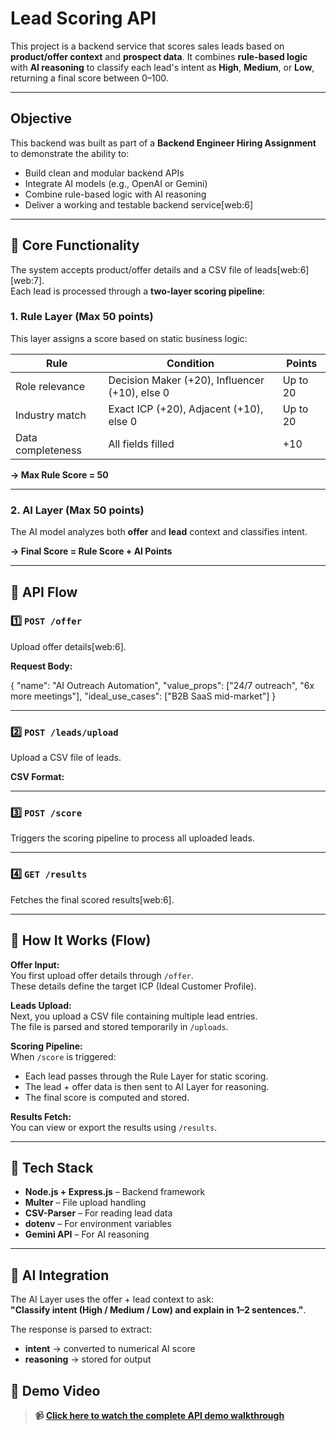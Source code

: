 # Lead Scoring API

This project is a backend service that scores sales leads based on **product/offer context** and **prospect data**. It combines **rule-based logic** with **AI reasoning** to classify each lead's intent as **High**, **Medium**, or **Low**, returning a final score between 0–100.

---

## Objective

This backend was built as part of a **Backend Engineer Hiring Assignment** to demonstrate the ability to:

- Build clean and modular backend APIs  
- Integrate AI models (e.g., OpenAI or Gemini)  
- Combine rule-based logic with AI reasoning  
- Deliver a working and testable backend service[web:6]  

---

## 🧩 Core Functionality

The system accepts product/offer details and a CSV file of leads[web:6][web:7].  
Each lead is processed through a **two-layer scoring pipeline**:

### 1. Rule Layer (Max 50 points)

This layer assigns a score based on static business logic:

| Rule | Condition | Points |
|------|------------|--------|
| Role relevance | Decision Maker (+20), Influencer (+10), else 0 | Up to 20 |
| Industry match | Exact ICP (+20), Adjacent (+10), else 0 | Up to 20 |
| Data completeness | All fields filled | +10 |

**→ Max Rule Score = 50**

---

### 2. AI Layer (Max 50 points)

The AI model analyzes both **offer** and **lead** context and classifies intent.

**→ Final Score = Rule Score + AI Points**

---

## 🔁 API Flow

### 1️⃣ `POST /offer`

Upload offer details[web:6].

**Request Body:**

{
"name": "AI Outreach Automation",
"value_props": ["24/7 outreach", "6x more meetings"],
"ideal_use_cases": ["B2B SaaS mid-market"]
}

---

### 2️⃣ `POST /leads/upload`

Upload a CSV file of leads.

**CSV Format:**

---

### 3️⃣ `POST /score`

Triggers the scoring pipeline to process all uploaded leads.

---

### 4️⃣ `GET /results`

Fetches the final scored results[web:6].

---

## 🧮 How It Works (Flow)

**Offer Input:**  
You first upload offer details through `/offer`.  
These details define the target ICP (Ideal Customer Profile).

**Leads Upload:**  
Next, you upload a CSV file containing multiple lead entries.  
The file is parsed and stored temporarily in `/uploads`.

**Scoring Pipeline:**  
When `/score` is triggered:

- Each lead passes through the Rule Layer for static scoring.
- The lead + offer data is then sent to AI Layer for reasoning.
- The final score is computed and stored.

**Results Fetch:**  
You can view or export the results using `/results`.

---

## 🧰 Tech Stack

- **Node.js + Express.js** – Backend framework
- **Multer** – File upload handling
- **CSV-Parser** – For reading lead data
- **dotenv** – For environment variables
- **Gemini API** – For AI reasoning

---

## 🧠 AI Integration

The AI Layer uses the offer + lead context to ask:  
**"Classify intent (High / Medium / Low) and explain in 1–2 sentences."**.

The response is parsed to extract:

- **intent** → converted to numerical AI score
- **reasoning** → stored for output

## 🎥 Demo Video

> **📹 [Click here to watch the complete API demo walkthrough](https://www.loom.com/share/9f0610c2562f4c56bc7f2e7e1426d6d0)**

